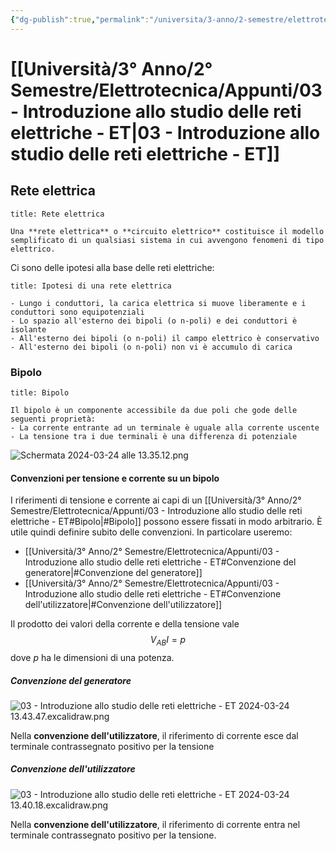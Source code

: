 ```yaml
---
{"dg-publish":true,"permalink":"/universita/3-anno/2-semestre/elettrotecnica/appunti/03-introduzione-allo-studio-delle-reti-elettriche-et/"}
---
```


# [[Università/3° Anno/2° Semestre/Elettrotecnica/Appunti/03 - Introduzione allo studio delle reti elettriche - ET\|03 - Introduzione allo studio delle reti elettriche - ET]]

## Rete elettrica

```ad-Definizione
title: Rete elettrica

Una **rete elettrica** o **circuito elettrico** costituisce il modello semplificato di un qualsiasi sistema in cui avvengono fenomeni di tipo elettrico.

```

Ci sono delle ipotesi alla base delle reti elettriche:

```ad-hint
title: Ipotesi di una rete elettrica

- Lungo i conduttori, la carica elettrica si muove liberamente e i conduttori sono equipotenziali
- Lo spazio all'esterno dei bipoli (o n-poli) e dei conduttori è isolante
- All'esterno dei bipoli (o n-poli) il campo elettrico è conservativo
- All'esterno dei bipoli (o n-poli) non vi è accumulo di carica
```

### Bipolo

```ad-Definizione
title: Bipolo

Il bipolo è un componente accessibile da due poli che gode delle seguenti proprietà:
- La corrente entrante ad un terminale è uguale alla corrente uscente
- La tensione tra i due terminali è una differenza di potenziale

```

![Schermata 2024-03-24 alle 13.35.12.png](/img/user/Universit%C3%A0/3%C2%B0%20Anno/2%C2%B0%20Semestre/Elettrotecnica/Appunti/allegati/allegati/Schermata%202024-03-24%20alle%2013.35.12.png)
#### Convenzioni per tensione e corrente su un bipolo

I riferimenti di tensione e corrente ai capi di un [[Università/3° Anno/2° Semestre/Elettrotecnica/Appunti/03 - Introduzione allo studio delle reti elettriche - ET#Bipolo\|#Bipolo]] possono essere fissati in modo arbitrario. È utile quindi definire subito delle convenzioni.
In particolare useremo:
- [[Università/3° Anno/2° Semestre/Elettrotecnica/Appunti/03 - Introduzione allo studio delle reti elettriche - ET#Convenzione del generatore\|#Convenzione del generatore]]
- [[Università/3° Anno/2° Semestre/Elettrotecnica/Appunti/03 - Introduzione allo studio delle reti elettriche - ET#Convenzione dell'utilizzatore\|#Convenzione dell'utilizzatore]]

Il prodotto dei valori della corrente e della tensione vale
$$
V_{AB}I = p
$$
dove $p$ ha le dimensioni di una potenza.


##### Convenzione del generatore

![03 - Introduzione allo studio delle reti elettriche - ET 2024-03-24 13.43.47.excalidraw.png](/img/user/Excalidraw/03%20-%20Introduzione%20allo%20studio%20delle%20reti%20elettriche%20-%20ET%202024-03-24%2013.43.47.excalidraw.png)


Nella **convenzione dell'utilizzatore**, il riferimento di corrente esce dal terminale contrassegnato positivo per la tensione
##### Convenzione dell'utilizzatore

![03 - Introduzione allo studio delle reti elettriche - ET 2024-03-24 13.40.18.excalidraw.png](/img/user/Excalidraw/03%20-%20Introduzione%20allo%20studio%20delle%20reti%20elettriche%20-%20ET%202024-03-24%2013.40.18.excalidraw.png)


Nella **convenzione dell'utilizzatore**, il riferimento di corrente entra nel terminale contrassegnato positivo per la tensione.








